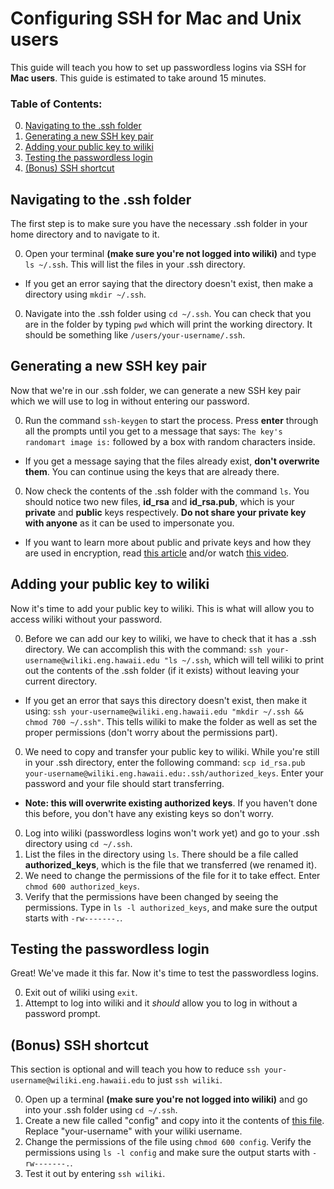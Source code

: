 # Configuring SSH for Mac and Unix users
This guide will teach you how to set up passwordless logins via SSH for **Mac users**. This guide is estimated to take around 15 minutes.

### Table of Contents:
0. [Navigating to the .ssh folder](#navigating-to-the-.ssh-folder)
0. [Generating a new SSH key pair](#generating-a-new-ssh-key-pair)
0. [Adding your public key to wiliki](#adding-your-public-key-to-wiliki)
0. [Testing the passwordless login](#testing-the-passwordless-login)
0. [(Bonus) SSH shortcut](#bonus-ssh-shortcut)

## Navigating to the .ssh folder
The first step is to make sure you have the necessary .ssh folder in your home directory and to navigate to it.

0. Open your terminal **(make sure you're not logged into wiliki)** and type `ls ~/.ssh`. This will list the files in your .ssh directory.
  - If you get an error saying that the directory doesn't exist, then make a directory using `mkdir ~/.ssh`.
0. Navigate into the .ssh folder using `cd ~/.ssh`. You can check that you are in the folder by typing `pwd` which will print the working directory. It should be something like `/users/your-username/.ssh`.

## Generating a new SSH key pair
Now that we're in our .ssh folder, we can generate a new SSH key pair which we will use to log in without entering our password.

0. Run the command `ssh-keygen` to start the process. Press **enter** through all the prompts until you get to a message that says: `The key's randomart image is:` followed by a box with random characters inside.
  - If you get a message saying that the files already exist, **don't overwrite them**. You can continue using the keys that are already there.
0. Now check the contents of the .ssh folder with the command `ls`. You should notice two new files, **id_rsa** and **id_rsa.pub**, which is your **private** and **public** keys respectively. **Do not share your private key with anyone** as it can be used to impersonate you.
  - If you want to learn more about public and private keys and how they are used in encryption, read [this article](http://blakesmith.me/2010/02/08/understanding-public-key-private-key-concepts.html) and/or watch [this video](https://www.youtube.com/watch?v=GSIDS_lvRv4).

## Adding your public key to wiliki
Now it's time to add your public key to wiliki. This is what will allow you to access wiliki without your password.

0. Before we can add our key to wiliki, we have to check that it has a .ssh directory. We can accomplish this with the command: `ssh your-username@wiliki.eng.hawaii.edu "ls ~/.ssh`, which will tell wiliki to print out the contents of the .ssh folder (if it exists) without leaving your current directory.
  - If you get an error that says this directory doesn't exist, then make it using: `ssh your-username@wiliki.eng.hawaii.edu "mkdir ~/.ssh && chmod 700 ~/.ssh"`. This tells wiliki to make the folder as well as set the proper permissions (don't worry about the permissions part).
0. We need to copy and transfer your public key to wiliki. While you're still in your .ssh directory, enter the following command: `scp id_rsa.pub your-username@wiliki.eng.hawaii.edu:.ssh/authorized_keys`. Enter your password and your file should start transferring.
  - **Note: this will overwrite existing authorized keys**. If you haven't done this before, you don't have any existing keys so don't worry.
0. Log into wiliki (passwordless logins won't work yet) and go to your .ssh directory using `cd ~/.ssh`.
0. List the files in the directory using `ls`. There should be a file called **authorized_keys**, which is the file that we transferred (we renamed it).
0. We need to change the permissions of the file for it to take effect. Enter `chmod 600 authorized_keys`.
0. Verify that the permissions have been changed by seeing the permissions. Type in `ls -l authorized_keys`, and make sure the output starts with `-rw-------.`.

## Testing the passwordless login
Great! We've made it this far. Now it's time to test the passwordless logins.

0. Exit out of wiliki using `exit`.
0. Attempt to log into wiliki and it *should* allow you to log in without a password prompt.

## (Bonus) SSH shortcut
This section is optional and will teach you how to reduce `ssh your-username@wiliki.eng.hawaii.edu` to just `ssh wiliki`.

0. Open up a terminal **(make sure you're not logged into wiliki)** and go into your .ssh folder using `cd ~/.ssh`.
0. Create a new file called "config" and copy into it the contents of [this file](config). Replace "your-username" with your wiliki username.
0. Change the permissions of the file using `chmod 600 config`. Verify the permissions using `ls -l config` and make sure the output starts with `-rw-------.`.
0. Test it out by entering `ssh wiliki`.
